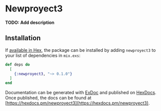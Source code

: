 # Newproyect3

**TODO: Add description**

## Installation

If [available in Hex](https://hex.pm/docs/publish), the package can be installed
by adding `newproyect3` to your list of dependencies in `mix.exs`:

```elixir
def deps do
  [
    {:newproyect3, "~> 0.1.0"}
  ]
end
```

Documentation can be generated with [ExDoc](https://github.com/elixir-lang/ex_doc)
and published on [HexDocs](https://hexdocs.pm). Once published, the docs can
be found at [https://hexdocs.pm/newproyect3](https://hexdocs.pm/newproyect3).

